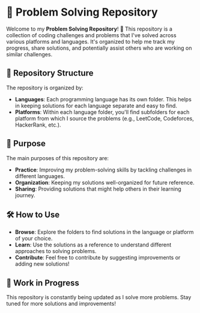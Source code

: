 # 🧩 Problem Solving Repository

Welcome to my **Problem Solving Repository**! 🚀 This repository is a collection of coding challenges and problems that I've solved across various platforms and languages. It's organized to help me track my progress, share solutions, and potentially assist others who are working on similar challenges.

## 📁 Repository Structure

The repository is organized by:

- **Languages**: Each programming language has its own folder. This helps in keeping solutions for each language separate and easy to find.
- **Platforms**: Within each language folder, you'll find subfolders for each platform from which I source the problems (e.g., LeetCode, Codeforces, HackerRank, etc.).


## 🎯 Purpose

The main purposes of this repository are:
- **Practice**: Improving my problem-solving skills by tackling challenges in different languages.
- **Organization**: Keeping my solutions well-organized for future reference.
- **Sharing**: Providing solutions that might help others in their learning journey.

## 🛠️ How to Use

- **Browse**: Explore the folders to find solutions in the language or platform of your choice.
- **Learn**: Use the solutions as a reference to understand different approaches to solving problems.
- **Contribute**: Feel free to contribute by suggesting improvements or adding new solutions!

## 🚧 Work in Progress

This repository is constantly being updated as I solve more problems. Stay tuned for more solutions and improvements!

